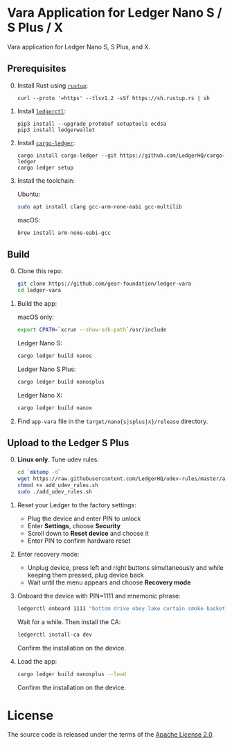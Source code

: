 # Vara Application for Ledger Nano S / S Plus / X

Vara application for Ledger Nano S, S Plus, and X.

## Prerequisites

0. Install Rust using [`rustup`](https://rustup.rs/):

    ```
    curl --proto '=https' --tlsv1.2 -sSf https://sh.rustup.rs | sh
    ```

3. Install [`ledgerctl`](https://github.com/LedgerHQ/ledgerctl):

    ```
    pip3 install --upgrade protobuf setuptools ecdsa
    pip3 install ledgerwallet
    ```

2. Install [`cargo-ledger`](https://github.com/LedgerHQ/cargo-ledger):

    ```
    cargo install cargo-ledger --git https://github.com/LedgerHQ/cargo-ledger
    cargo ledger setup
    ```

3. Install the toolchain:

    Ubuntu:

    ```bash
    sudo apt install clang gcc-arm-none-eabi gcc-multilib
    ```

    macOS:

    ```bash
    brew install arm-none-eabi-gcc
    ```
## Build

0. Clone this repo:

    ```bash
    git clone https://github.com/gear-foundation/ledger-vara
    cd ledger-vara
    ```

1. Build the app:

    macOS only:

    ```bash
    export CPATH=`xcrun --show-sdk-path`/usr/include
    ```

    Ledger Nano S:

    ```bash
    cargo ledger build nanos
    ```

    Ledger Nano S Plus:

    ```bash
    cargo ledger build nanosplus
    ```

    Ledger Nano X:

    ```bash
    cargo ledger build nanox
    ```

2. Find `app-vara` file in the `target/nano{s|splus|x}/release` directory.

## Upload to the Ledger S Plus

0. **Linux only**. Tune udev rules:

    ```bash
    cd `mktemp -d`
    wget https://raw.githubusercontent.com/LedgerHQ/udev-rules/master/add_udev_rules.sh
    chmod +x add_udev_rules.sh
    sudo ./add_udev_rules.sh
    ```

1. Reset your Ledger to the factory settings:

    - Plug the device and enter PIN to unlock
    - Enter **Settings**, choose **Security**
    - Scroll down to **Reset device** and choose it
    - Enter PIN to confirm hardware reset

2. Enter recovery mode:

    - Unplug device, press left and right buttons simultaneously and while keeping them pressed, plug device back
    - Wait until the menu appears and choose **Recovery mode**

3. Onboard the device with PIN=1111 and mnemonic phrase:

    ```bash
    ledgerctl onboard 1111 "bottom drive obey lake curtain smoke basket hold race lonely fit walk"
    ```

    Wait for a while. Then install the CA:

    ```bash
    ledgerctl install-ca dev
    ```

    Confirm the installation on the device.

4. Load the app:

    ```bash
    cargo ledger build nanosplus --load
    ```

    Confirm the installation on the device.

# License

The source code is released under the terms of the [Apache License 2.0](LICENSE).
